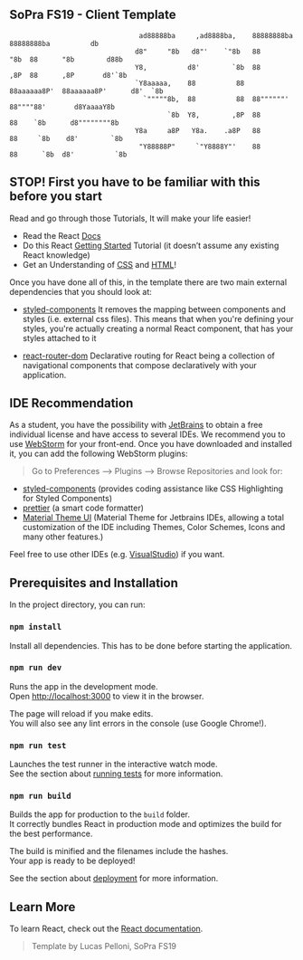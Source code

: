 ## SoPra FS19 - Client Template

                                    ad88888ba     ,ad8888ba,    88888888ba   88888888ba          db
                                   d8"     "8b   d8"'    `"8b   88      "8b  88      "8b        d88b
                                   Y8,          d8'        `8b  88      ,8P  88      ,8P       d8'`8b
                                   `Y8aaaaa,    88          88  88aaaaaa8P'  88aaaaaa8P'      d8'  `8b
                                     `"""""8b,  88          88  88""""""'    88""""88'       d8YaaaaY8b
                                           `8b  Y8,        ,8P  88           88    `8b      d8""""""""8b
                                   Y8a     a8P   Y8a.    .a8P   88           88     `8b    d8'        `8b
                                    "Y88888P"     `"Y8888Y"'    88           88      `8b  d8'          `8b

## STOP! First you have to be familiar with this before you start

Read and go through those Tutorials, It will make your life easier!

- Read the React [Docs](https://reactjs.org/docs/getting-started.html)
- Do this React [Getting Started](https://reactjs.org/tutorial/tutorial.html) Tutorial (it doesn’t assume any existing React knowledge)
- Get an Understanding of [CSS](http://localhost:3000) and [HTML](https://www.w3schools.com/html/html_intro.asp)!

Once you have done all of this, in the template there are two main external dependencies that you should look at:

- [styled-components](https://www.styled-components.com/docs)
  It removes the mapping between components and styles (i.e. external css files). This means that when you're defining your styles, you're actually creating a normal React component, that has your styles attached to it
* [react-router-dom](https://reacttraining.com/react-router/web/guides/quick-start) Declarative routing for React being a collection of navigational components that compose declaratively with your application. 

## IDE Recommendation
As a student, you have the possibility with [JetBrains](https://www.jetbrains.com/student/) to obtain a free individual license and have access to several IDEs. 
We recommend you to use [WebStorm](https://www.jetbrains.com/webstorm/specials/webstorm/webstorm.html?gclid=EAIaIQobChMIyPOj5f723wIVqRXTCh3SKwtYEAAYASAAEgLtMvD_BwE&gclsrc=aw.ds) for your front-end. 
Once you have downloaded and installed it, you can add the following WebStorm plugins: 
> Go to Preferences --> Plugins --> Browse Repositories and look for: 
*  [styled-components](https://plugins.jetbrains.com/plugin/9997-styled-components) (provides coding assistance like CSS Highlighting for Styled Components)
* [prettier](https://plugins.jetbrains.com/plugin/10456-prettier) (a smart code formatter)
* [Material Theme UI](https://plugins.jetbrains.com/plugin/8006-material-theme-ui) (Material Theme for Jetbrains IDEs, allowing a total customization of the IDE including Themes, Color Schemes, Icons and many other features.)

Feel free to use other IDEs (e.g. [VisualStudio](https://code.visualstudio.com/)) if you want. 

## Prerequisites and Installation

In the project directory, you can run:

### `npm install`

Install all dependencies. This has to be done before starting the application.

### `npm run dev`

Runs the app in the development mode.<br>
Open [http://localhost:3000](http://localhost:3000) to view it in the browser.

The page will reload if you make edits.<br>
You will also see any lint errors in the console (use Google Chrome!).

### `npm run test`

Launches the test runner in the interactive watch mode.<br>
See the section about [running tests](https://facebook.github.io/create-react-app/docs/running-tests) for more information.

### `npm run build`

Builds the app for production to the `build` folder.<br>
It correctly bundles React in production mode and optimizes the build for the best performance.

The build is minified and the filenames include the hashes.<br>
Your app is ready to be deployed!

See the section about [deployment](https://facebook.github.io/create-react-app/docs/deployment) for more information.

## Learn More

To learn React, check out the [React documentation](https://reactjs.org/).


>Template by Lucas Pelloni, SoPra FS19

